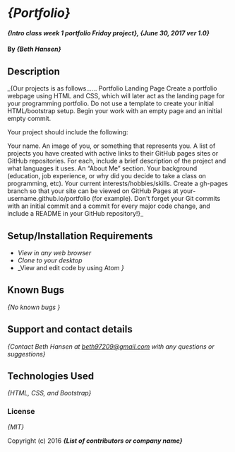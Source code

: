 # _{Portfolio}_

#### _{Intro class week 1 portfolio Friday project}, {June 30, 2017 ver 1.0}_

#### By _**{Beth Hansen}**_

## Description

_{Our projects is as follows......
  Portfolio Landing Page
Create a portfolio webpage using HTML and CSS, which will later act as the landing page for your programming portfolio. Do not use a template to create your initial HTML/bootstrap setup. Begin your work with an empty page and an initial empty commit.

Your project should include the following:

Your name.
An image of you, or something that represents you.
A list of projects you have created with active links to their GitHub pages sites or GitHub repositories.
For each, include a brief description of the project and what languages it uses.
An “About Me” section.
Your background (education, job experience, or why did you decide to take a class on programming, etc).
Your current interests/hobbies/skills.
Create a gh-pages branch so that your site can be viewed on GitHub Pages at your-username.github.io/portfolio (for example).
Don't forget your Git commits with an initial commit and a commit for every major code change, and include a README in your GitHub repository!}_

## Setup/Installation Requirements

* _View in any web browser_
* _Clone to your desktop_
* _View and edit code by using Atom _}_

## Known Bugs

_{No known bugs }_

## Support and contact details

_{Contact Beth Hansen at beth97209@gmail.com with any questions or suggestions}_

## Technologies Used

_{HTML, CSS, and Bootstrap}_

### License

*{MIT}*

Copyright (c) 2016 **_{List of contributors or company name}_**
